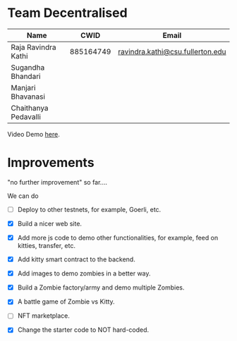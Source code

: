 # Team Decentralised

| Name | CWID | Email |
| ----------- | ----------- | ----------- |
| Raja Ravindra Kathi | 885164749 | ravindra.kathi@csu.fullerton.edu |
| Sugandha Bhandari |  | |
| Manjari Bhavanasi | | |
| Chaithanya Pedavalli | | |

Video Demo [here](https://youtu.be/63zC_D6Hbd8).


# Improvements

"no further improvement" so far....

We can do 

- [ ] Deploy to other testnets, for example, Goerli, etc.

- [x] Build a nicer web site.

- [x] Add more js code to demo other functionalities, for example, feed on kitties, transfer, etc.

- [x] Add kitty smart contract to the backend.

- [x] Add images to demo zombies in a better way.

- [x] Build a Zombie factory/army and demo multiple Zombies.

- [x] A battle game of Zombie vs Kitty.

- [ ] NFT marketplace.

- [x] Change the starter code to NOT hard-coded.

